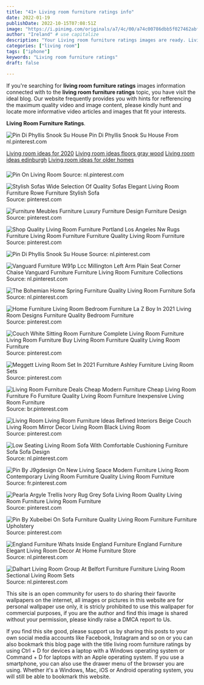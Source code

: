 ```yaml
---
title: "41+ Living room furniture ratings info"
date: 2022-01-19
publishDate: 2022-10-15T07:08:51Z
image: "https://i.pinimg.com/originals/a7/4c/00/a74c00786dbb5f027462abf809454c4e.jpg"
author: "Ireland" # use capitalize
description: "Your Living room furniture ratings images are ready. Living room furniture ratings are a topic that is being searched for and liked by netizens now. You can Find and Download the Living room furniture ratings files here. Download all free photos and vectors."
categories: ["living room"]
tags: ["iphone"]
keywords: "Living room furniture ratings"
draft: false

---
```


If you're searching for **living room furniture ratings** images information connected with to the **living room furniture ratings** topic, you have visit the ideal  blog.  Our website frequently  provides you with  hints  for refferencing  the maximum  quality video and image  content, please kindly hunt and locate more informative video articles and images  that fit your interests.

**Living Room Furniture Ratings**. 

![Pin Di Phyllis Snook Su House](https://i.pinimg.com/originals/6c/49/df/6c49dfd396735b21920563021a6ed8dd.jpg "Pin Di Phyllis Snook Su House")
Pin Di Phyllis Snook Su House From nl.pinterest.com

[Living room ideas for 2020](/living-room-ideas-for-2020/)
[Living room ideas floors gray wood](/living-room-ideas-floors-gray-wood/)
[Living room ideas edinburgh](/living-room-ideas-edinburgh/)
[Living room ideas for older homes](/living-room-ideas-for-older-homes/)



### 

 


![Pin On Living Room](https://i.pinimg.com/originals/41/d5/f5/41d5f5260fc40b90ef66dcf6aa2f78e8.jpg "Pin On Living Room")
Source: nl.pinterest.com

 

![Stylish Sofas Wide Selection Of Quality Sofas Elegant Living Room Furniture Rowe Furniture Stylish Sofa](https://i.pinimg.com/originals/2b/12/23/2b122388cff95e92e06f112976b23141.jpg "Stylish Sofas Wide Selection Of Quality Sofas Elegant Living Room Furniture Rowe Furniture Stylish Sofa")
Source: pinterest.com

 

![Furniture Meubles Furniture Luxury Furniture Design Furniture Design](https://i.pinimg.com/originals/c7/ce/9b/c7ce9bf30fe89be79a3e8c65c5e0820b.jpg "Furniture Meubles Furniture Luxury Furniture Design Furniture Design")
Source: pinterest.com

 

![Shop Quality Living Room Furniture Portland Los Angeles Nw Rugs Furniture Living Room Furniture Furniture Quality Living Room Furniture](https://i.pinimg.com/originals/5d/bf/cc/5dbfccfed5e73e71c8f315d4294baea2.png "Shop Quality Living Room Furniture Portland Los Angeles Nw Rugs Furniture Living Room Furniture Furniture Quality Living Room Furniture")
Source: pinterest.com

 

![Pin Di Phyllis Snook Su House](https://i.pinimg.com/originals/6c/49/df/6c49dfd396735b21920563021a6ed8dd.jpg "Pin Di Phyllis Snook Su House")
Source: nl.pinterest.com

 

![Vanguard Furniture W91p Lcc Millington Left Arm Plain Seat Corner Chaise Vanguard Furniture Furniture Living Room Furniture Collections](https://i.pinimg.com/originals/04/72/1e/04721e129e81bbbedccbe7e700c41166.jpg "Vanguard Furniture W91p Lcc Millington Left Arm Plain Seat Corner Chaise Vanguard Furniture Furniture Living Room Furniture Collections")
Source: nl.pinterest.com

 

![The Bohemian Home Spring Furniture Quality Living Room Furniture Sofa](https://i.pinimg.com/originals/db/53/62/db53623682282b97ae467221afc3e1f6.jpg "The Bohemian Home Spring Furniture Quality Living Room Furniture Sofa")
Source: nl.pinterest.com

 

![Home Furniture Living Room Bedroom Furniture La Z Boy In 2021 Living Room Designs Furniture Quality Bedroom Furniture](https://i.pinimg.com/originals/5a/67/dc/5a67dc17980a81ab5bf62132592c2a85.jpg "Home Furniture Living Room Bedroom Furniture La Z Boy In 2021 Living Room Designs Furniture Quality Bedroom Furniture")
Source: pinterest.com

 

![Couch White Sitting Room Furniture Complete Living Room Furniture Living Room Furniture Buy Living Room Furniture Quality Living Room Furniture](https://i.pinimg.com/736x/c3/71/91/c371911164d9baa4947f81e75d23a71c.jpg "Couch White Sitting Room Furniture Complete Living Room Furniture Living Room Furniture Buy Living Room Furniture Quality Living Room Furniture")
Source: pinterest.com

 

![Meggett Living Room Set In 2021 Furniture Ashley Furniture Living Room Sets](https://i.pinimg.com/originals/56/1b/60/561b609d3f85ce0aa80cda5b50bed0fd.jpg "Meggett Living Room Set In 2021 Furniture Ashley Furniture Living Room Sets")
Source: pinterest.com

 

![Living Room Furniture Deals Cheap Modern Furniture Cheap Living Room Furniture Fo Furniture Quality Living Room Furniture Inexpensive Living Room Furniture](https://i.pinimg.com/736x/ae/94/fa/ae94fa122017102fdc5c0872fce61f95.jpg "Living Room Furniture Deals Cheap Modern Furniture Cheap Living Room Furniture Fo Furniture Quality Living Room Furniture Inexpensive Living Room Furniture")
Source: br.pinterest.com

 

![Living Room Living Room Furniture Ideas Refined Interiors Beige Couch Living Room Mirror Decor Living Room Black Living Room](https://i.pinimg.com/originals/5c/06/b9/5c06b90cc0a7f44d00d7db101d4c049e.jpg "Living Room Living Room Furniture Ideas Refined Interiors Beige Couch Living Room Mirror Decor Living Room Black Living Room")
Source: pinterest.com

 

![Low Seating Living Room Sofa With Comfortable Cushioning Furniture Sofa Sofa Design](https://i.pinimg.com/originals/18/25/db/1825db3382b2e7ec95fee8d1a9e0af18.jpg "Low Seating Living Room Sofa With Comfortable Cushioning Furniture Sofa Sofa Design")
Source: nl.pinterest.com

 

![Pin By J9gdesign On New Living Space Modern Furniture Living Room Contemporary Living Room Furniture Quality Living Room Furniture](https://i.pinimg.com/originals/39/70/f1/3970f12fe5fc53e9e554afc9c1a28fc4.jpg "Pin By J9gdesign On New Living Space Modern Furniture Living Room Contemporary Living Room Furniture Quality Living Room Furniture")
Source: fr.pinterest.com

 

![Pearla Argyle Trellis Ivory Rug Grey Sofa Living Room Quality Living Room Furniture Living Room Furniture](https://i.pinimg.com/474x/ea/52/65/ea5265439280e3286cb743f37b223f8a.jpg "Pearla Argyle Trellis Ivory Rug Grey Sofa Living Room Quality Living Room Furniture Living Room Furniture")
Source: pinterest.com

 

![Pin By Xubeibei On Sofa Furniture Quality Living Room Furniture Furniture Upholstery](https://i.pinimg.com/originals/9e/fd/97/9efd97c368b98da787bdb970bb0161a7.jpg "Pin By Xubeibei On Sofa Furniture Quality Living Room Furniture Furniture Upholstery")
Source: pinterest.com

 

![England Furniture Whats Inside England Furniture England Furniture Elegant Living Room Decor At Home Furniture Store](https://i.pinimg.com/originals/a1/ff/c3/a1ffc3c84336217da170d29f65f9a7de.jpg "England Furniture Whats Inside England Furniture England Furniture Elegant Living Room Decor At Home Furniture Store")
Source: nl.pinterest.com

 

![Dalhart Living Room Group At Belfort Furniture Furniture Living Room Sectional Living Room Sets](https://i.pinimg.com/originals/a7/4c/00/a74c00786dbb5f027462abf809454c4e.jpg "Dalhart Living Room Group At Belfort Furniture Furniture Living Room Sectional Living Room Sets")
Source: nl.pinterest.com

 

This site is an open community for users to do sharing their favorite wallpapers on the internet, all images or pictures in this website are for personal wallpaper use only, it is stricly prohibited to use this wallpaper for commercial purposes, if you are the author and find this image is shared without your permission, please kindly raise a DMCA report to Us.

If you find this site good, please support us by sharing this posts to your own social media accounts like Facebook, Instagram and so on or you can also bookmark this blog page with the title living room furniture ratings by using Ctrl + D for devices a laptop with a Windows operating system or Command + D for laptops with an Apple operating system. If you use a smartphone, you can also use the drawer menu of the browser you are using. Whether it's a Windows, Mac, iOS or Android operating system, you will still be able to bookmark this website.
